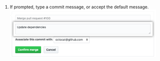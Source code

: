 1. If prompted, type a commit message, or accept the default message. ![Commit message field](/assets/images/help/pull_requests/merge_box/pullrequest-commitmessage.png)

